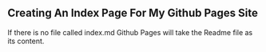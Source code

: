 ## Creating An Index Page For My Github Pages Site

If there is no file called index.md Github Pages will take the Readme file as
its content. 
